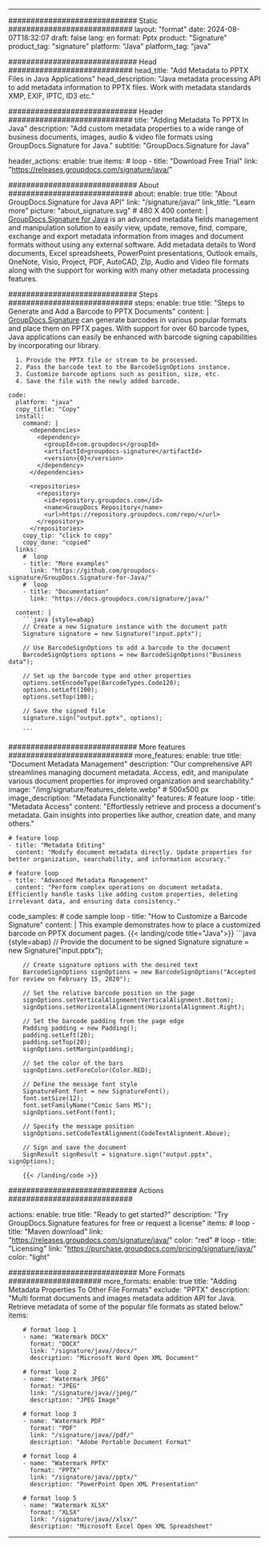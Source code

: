 



---
############################# Static ############################
layout: "format"
date:  2024-08-07T18:32:07
draft: false
lang: en
format: Pptx
product: "Signature"
product_tag: "signature"
platform: "Java"
platform_tag: "java"

############################# Head ############################
head_title: "Add Metadata to PPTX Files in Java Applications"
head_description: "Java metadata processing API to add metadata information to PPTX files. Work with metadata standards XMP, EXIF, IPTC, ID3 etc."

############################# Header ############################
title: "Adding Metadata To PPTX In Java" 
description: "Add custom metadata properties to a wide range of business documents, images, audio & video file formats using GroupDocs.Signature for Java."
subtitle: "GroupDocs.Signature for Java" 

header_actions:
  enable: true
  items:
    #  loop
    - title: "Download Free Trial"
      link: "https://releases.groupdocs.com/signature/java/"
      
############################# About ############################
about:
    enable: true
    title: "About GroupDocs.Signature for Java API"
    link: "/signature/java/"
    link_title: "Learn more"
    picture: "about_signature.svg" # 480 X 400
    content: |
       [GroupDocs.Signature for Java](/signature/java/) is an advanced metadata fields management and manipulation solution to easily view, update, remove, find, compare, exchange and export metadata information from images and document formats without using any external software. Add metadata details to Word documents, Excel spreadsheets, PowerPoint presentations, Outlook emails, OneNote, Visio, Project, PDF, AutoCAD, ZIp, Audio and Video file formats along with the support for working with many other metadata processing features.

############################# Steps ############################
steps:
    enable: true
    title: "Steps to Generate and Add a Barcode to PPTX Documents"
    content: |
      [GroupDocs.Signature](/signature/java/) can generate barcodes in various popular formats and place them on PPTX pages. With support for over 60 barcode types, Java applications can easily be enhanced with barcode signing capabilities by incorporating our library.
      
      1. Provide the PPTX file or stream to be processed.
      2. Pass the barcode text to the BarcodeSignOptions instance.
      3. Customize barcode options such as position, size, etc.
      4. Save the file with the newly added barcode.
   
    code:
      platform: "java"
      copy_title: "Copy"
      install:
        command: |
          <dependencies>
            <dependency>
              <groupId>com.groupdocs</groupId>
              <artifactId>groupdocs-signature</artifactId>
              <version>{0}</version>
            </dependency>
          </dependencies>

          <repositories>
            <repository>
              <id>repository.groupdocs.com</id>
              <name>GroupDocs Repository</name>
              <url>https://repository.groupdocs.com/repo/</url>
            </repository>
          </repositories>
        copy_tip: "click to copy"
        copy_done: "copied"
      links:
        #  loop
        - title: "More examples"
          link: "https://github.com/groupdocs-signature/GroupDocs.Signature-for-Java/"
        #  loop
        - title: "Documentation"
          link: "https://docs.groupdocs.com/signature/java/"
          
      content: |
        ```java {style=abap}
        // Create a new Signature instance with the document path
        Signature signature = new Signature("input.pptx");

        // Use BarcodeSignOptions to add a barcode to the document
        BarcodeSignOptions options = new BarcodeSignOptions("Business data");

        // Set up the barcode type and other properties
        options.setEncodeType(BarcodeTypes.Code128);
        options.setLeft(100);
        options.setTop(100);

        // Save the signed file
        signature.sign("output.pptx", options);

        ```            

############################# More features ############################
more_features:
  enable: true
  title: "Document Metadata Management"
  description: "Our comprehensive API streamlines managing document metadata. Access, edit, and manipulate various document properties for improved organization and searchability."
  image: "/img/signature/features_delete.webp" # 500x500 px
  image_description: "Metadata Functionality"
  features:
    # feature loop
    - title: "Metadata Access"
      content: "Effortlessly retrieve and process a document's metadata. Gain insights into properties like author, creation date, and many others."

    # feature loop
    - title: "Metadata Editing"
      content: "Modify document metadata directly. Update properties for better organization, searchability, and information accuracy."

    # feature loop
    - title: "Advanced Metadata Management"
      content: "Perform complex operations on document metadata. Efficiently handle tasks like adding custom properties, deleting irrelevant data, and ensuring data consistency."
      
  code_samples:
    # code sample loop
    - title: "How to Customize a Barcode Signature"
      content: |
        This example demonstrates how to place a customized barcode on PPTX document pages.
        {{< landing/code title="Java">}}
        ```java {style=abap}
        // Provide the document to be signed
        Signature signature = new Signature("input.pptx");

        // Create signature options with the desired text
        BarcodeSignOptions signOptions = new BarcodeSignOptions("Accepted for review on February 15, 2020");

        // Set the relative barcode position on the page
        signOptions.setVerticalAlignment(VerticalAlignment.Bottom);
        signOptions.setHorizontalAlignment(HorizontalAlignment.Right);

        // Set the barcode padding from the page edge
        Padding padding = new Padding();
        padding.setLeft(20);
        padding.setTop(20);
        signOptions.setMargin(padding);

        // Set the color of the bars
        signOptions.setForeColor(Color.RED);

        // Define the message font style
        SignatureFont font = new SignatureFont();
        font.setSize(12);
        font.setFamilyName("Comic Sans MS");
        signOptions.setFont(font);

        // Specify the message position
        signOptions.setCodeTextAlignment(CodeTextAlignment.Above);

        // Sign and save the document
        SignResult signResult = signature.sign("output.pptx", signOptions);
        ```
        {{< /landing/code >}}


############################# Actions ############################

actions:
  enable: true
  title: "Ready to get started?"
  description: "Try GroupDocs.Signature features for free or request a license"
  items:
    #  loop
    - title: "Maven download"
      link: "https://releases.groupdocs.com/signature/java/"
      color: "red"
        #  loop
    - title: "Licensing"
      link: "https://purchase.groupdocs.com/pricing/signature/java/"
      color: "light"


############################# More Formats #####################
more_formats:
    enable: true
    title: "Adding Metadata Properties To Other File Formats"
    exclude: "PPTX"
    description: "Multi format documents and images metadata addition API for Java. Retrieve metadata of some of the popular file formats as stated below."
    items: 
          
        # format loop 1
        - name: "Watermark DOCX"
          format: "DOCX"
          link: "/signature/java//docx/"
          description: "Microsoft Word Open XML Document"
          
        # format loop 2
        - name: "Watermark JPEG"
          format: "JPEG"
          link: "/signature/java//jpeg/"
          description: "JPEG Image"
          
        # format loop 3
        - name: "Watermark PDF"
          format: "PDF"
          link: "/signature/java//pdf/"
          description: "Adobe Portable Document Format"
          
        # format loop 4
        - name: "Watermark PPTX"
          format: "PPTX"
          link: "/signature/java//pptx/"
          description: "PowerPoint Open XML Presentation"
          
        # format loop 5
        - name: "Watermark XLSX"
          format: "XLSX"
          link: "/signature/java//xlsx/"
          description: "Microsoft Excel Open XML Spreadsheet"


          

---